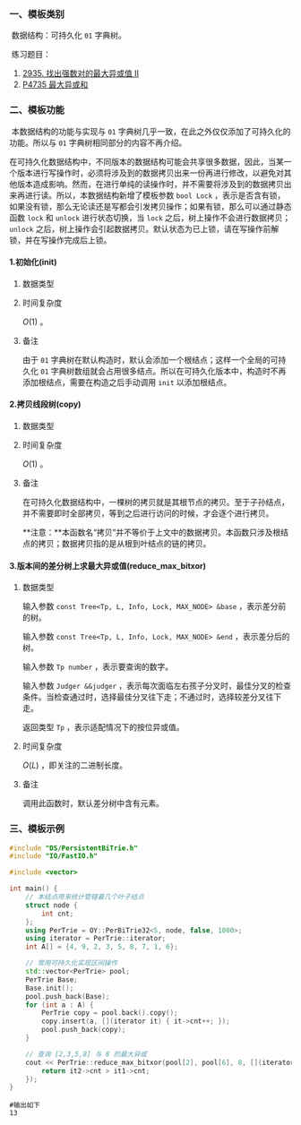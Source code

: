 ### 一、模板类别

​	数据结构：可持久化 `01` 字典树。

​	练习题目：

1. [2935. 找出强数对的最大异或值 II](https://leetcode.cn/problems/maximum-strong-pair-xor-ii/)
2. [P4735 最大异或和](https://www.luogu.com.cn/problem/P4735)



### 二、模板功能

​		本数据结构的功能与实现与 `01` 字典树几乎一致，在此之外仅仅添加了可持久化的功能。所以与 `01` 字典树相同部分的内容不再介绍。

​		在可持久化数据结构中，不同版本的数据结构可能会共享很多数据，因此，当某一个版本进行写操作时，必须将涉及到的数据拷贝出来一份再进行修改，以避免对其他版本造成影响。然而，在进行单纯的读操作时，并不需要将涉及到的数据拷贝出来再进行读。所以，本数据结构新增了模板参数 `bool Lock` ，表示是否含有锁，如果没有锁，那么无论读还是写都会引发拷贝操作；如果有锁，那么可以通过静态函数 `lock` 和 `unlock` 进行状态切换，当 `lock` 之后，树上操作不会进行数据拷贝； `unlock` 之后，树上操作会引起数据拷贝。默认状态为已上锁，请在写操作前解锁，并在写操作完成后上锁。

#### 1.初始化(init)

1. 数据类型

2. 时间复杂度

    $O(1)$ 。

3. 备注

   由于 `01` 字典树在默认构造时，默认会添加一个根结点；这样一个全局的可持久化 `01` 字典树数组就会占用很多结点。所以在可持久化版本中，构造时不再添加根结点，需要在构造之后手动调用 `init` 以添加根结点。

#### 2.拷贝线段树(copy)

1. 数据类型

2. 时间复杂度

    $O(1)$ 。

3. 备注

   在可持久化数据结构中，一棵树的拷贝就是其根节点的拷贝。至于子孙结点，并不需要即时全部拷贝，等到之后进行访问的时候，才会逐个进行拷贝。

   **注意：**本函数名“拷贝”并不等价于上文中的数据拷贝。本函数只涉及根结点的拷贝；数据拷贝指的是从根到叶结点的链的拷贝。

#### 3.版本间的差分树上求最大异或值(reduce_max_bitxor)

1. 数据类型

    输入参数 `const Tree<Tp, L, Info, Lock, MAX_NODE> &base` ，表示差分前的树。

    输入参数 `const Tree<Tp, L, Info, Lock, MAX_NODE> &end` ，表示差分后的树。

    输入参数 `Tp number` ，表示要查询的数字。

    输入参数 `Judger &&judger` ，表示每次面临左右孩子分叉时，最佳分叉的检查条件。当检查通过时，选择最佳分叉往下走；不通过时，选择较差分叉往下走。

    返回类型 `Tp` ，表示适配情况下的按位异或值。

2. 时间复杂度

    $O(L)$ ，即关注的二进制长度。

3. 备注

    调用此函数时，默认差分树中含有元素。

### 三、模板示例

```c++
#include "DS/PersistentBiTrie.h"
#include "IO/FastIO.h"

#include <vector>

int main() {
    // 本结点用来统计管辖着几个叶子结点
    struct node {
        int cnt;
    };
    using PerTrie = OY::PerBiTrie32<5, node, false, 1000>;
    using iterator = PerTrie::iterator;
    int A[] = {4, 9, 2, 3, 5, 8, 7, 1, 6};

    // 常用可持久化实现区间操作
    std::vector<PerTrie> pool;
    PerTrie Base;
    Base.init();
    pool.push_back(Base);
    for (int a : A) {
        PerTrie copy = pool.back().copy();
        copy.insert(a, [](iterator it) { it->cnt++; });
        pool.push_back(copy);
    }

    // 查询 [2,3,5,8] 与 8 的最大异或
    cout << PerTrie::reduce_max_bitxor(pool[2], pool[6], 8, [](iterator it1, iterator it2) {
        return it2->cnt > it1->cnt;
    });
}
```

```
#输出如下
13
```

